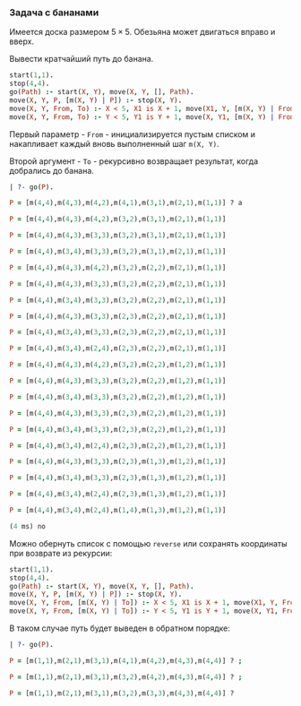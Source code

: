 ### Задача с бананами
Имеется доска размером $5 \times 5$. Обезьяна может двигаться вправо и вверх.

Вывести кратчайший путь до банана.

```prolog
start(1,1).
stop(4,4).
go(Path) :- start(X, Y), move(X, Y, [], Path).
move(X, Y, P, [m(X, Y) | P]) :- stop(X, Y).
move(X, Y, From, To) :- X < 5, X1 is X + 1, move(X1, Y, [m(X, Y) | From], To).
move(X, Y, From, To) :- Y < 5, Y1 is Y + 1, move(X, Y1, [m(X, Y) | From], To).
```
Первый параметр - `From` - инициализируется пустым списком и накапливает каждый вновь выполненный шаг `m(X, Y)`.

Второй аргумент - `To` - рекурсивно возвращает результат, когда добрались до банана.

```prolog
| ?- go(P).

P = [m(4,4),m(4,3),m(4,2),m(4,1),m(3,1),m(2,1),m(1,1)] ? a

P = [m(4,4),m(4,3),m(4,2),m(3,2),m(3,1),m(2,1),m(1,1)]

P = [m(4,4),m(4,3),m(3,3),m(3,2),m(3,1),m(2,1),m(1,1)]

P = [m(4,4),m(3,4),m(3,3),m(3,2),m(3,1),m(2,1),m(1,1)]

P = [m(4,4),m(4,3),m(4,2),m(3,2),m(2,2),m(2,1),m(1,1)]

P = [m(4,4),m(4,3),m(3,3),m(3,2),m(2,2),m(2,1),m(1,1)]

P = [m(4,4),m(3,4),m(3,3),m(3,2),m(2,2),m(2,1),m(1,1)]

P = [m(4,4),m(4,3),m(3,3),m(2,3),m(2,2),m(2,1),m(1,1)]

P = [m(4,4),m(3,4),m(3,3),m(2,3),m(2,2),m(2,1),m(1,1)]

P = [m(4,4),m(3,4),m(2,4),m(2,3),m(2,2),m(2,1),m(1,1)]

P = [m(4,4),m(4,3),m(4,2),m(3,2),m(2,2),m(1,2),m(1,1)]

P = [m(4,4),m(4,3),m(3,3),m(3,2),m(2,2),m(1,2),m(1,1)]

P = [m(4,4),m(3,4),m(3,3),m(3,2),m(2,2),m(1,2),m(1,1)]

P = [m(4,4),m(4,3),m(3,3),m(2,3),m(2,2),m(1,2),m(1,1)]

P = [m(4,4),m(3,4),m(3,3),m(2,3),m(2,2),m(1,2),m(1,1)]

P = [m(4,4),m(3,4),m(2,4),m(2,3),m(2,2),m(1,2),m(1,1)]

P = [m(4,4),m(4,3),m(3,3),m(2,3),m(1,3),m(1,2),m(1,1)]

P = [m(4,4),m(3,4),m(3,3),m(2,3),m(1,3),m(1,2),m(1,1)]

P = [m(4,4),m(3,4),m(2,4),m(2,3),m(1,3),m(1,2),m(1,1)]

P = [m(4,4),m(3,4),m(2,4),m(1,4),m(1,3),m(1,2),m(1,1)]

(4 ms) no
```

Можно обернуть список с помощью `reverse` или сохранять координаты при возврате из рекурсии:
```prolog
start(1,1).
stop(4,4).
go(Path) :- start(X, Y), move(X, Y, [], Path).
move(X, Y, P, [m(X, Y) | P]) :- stop(X, Y).
move(X, Y, From, [m(X, Y) | To]) :- X < 5, X1 is X + 1, move(X1, Y, From, To).
move(X, Y, From, [m(X, Y) | To]) :- Y < 5, Y1 is Y + 1, move(X, Y1, From, To).
```

В таком случае путь будет выведен в обратном порядке:
```prolog
| ?- go(P).

P = [m(1,1),m(2,1),m(3,1),m(4,1),m(4,2),m(4,3),m(4,4)] ? ;

P = [m(1,1),m(2,1),m(3,1),m(3,2),m(4,2),m(4,3),m(4,4)] ? ;

P = [m(1,1),m(2,1),m(3,1),m(3,2),m(3,3),m(4,3),m(4,4)] ?
```
